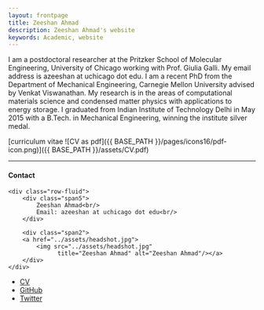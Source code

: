 ```yaml
---
layout: frontpage
title: Zeeshan Ahmad
description: Zeeshan Ahmad's website
keywords: Academic, website
---
```


I am a postdoctoral researcher at the Pritzker School of Molecular Engineering, University of Chicago working with Prof. Giulia Galli. My email address is azeeshan at uchicago dot edu. I am a recent PhD from the Department of Mechanical Engineering, Carnegie Mellon University advised by Venkat Viswanathan. My research is in the areas of computational materials science and condensed matter physics with applications to energy storage. I graduated from Indian Institute of Technology Delhi in May 2015 with a B.Tech. in Mechanical Engineering, winning the institute silver medal.

[curriculum vitae ![CV as pdf]({{ BASE_PATH }}/pages/icons16/pdf-icon.png)]({{ BASE_PATH }}/assets/CV.pdf)<br/>


---


<div class="container">
<h4><a name="Contact"></a>Contact</h4>

    <div class="row-fluid">
        <div class="span5">
            Zeeshan Ahmad<br/>
            Email: azeeshan at uchicago dot edu<br/>
        </div>

        <div class="span2">
        <a href="../assets/headshot.jpg">
            <img src="../assets/headshot.jpg"
                  title="Zeeshan Ahmad" alt="Zeeshan Ahmad"/></a>
        </div>
    </div>
</div>

<div class="navbar">
  <div class="navbar-inner">
      <ul class="nav">
          <li><a href="{{ BASE_PATH }}/assets/CV.pdf">CV</a></li>
          <li><a href="https://github.com/ahzeeshan">GitHub</a></li>
          <li><a href="https://twitter.com/zahmad01">Twitter</a></li>
      </ul>
  </div>
</div>